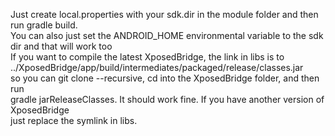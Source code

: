 Just create local.properties with your sdk.dir in the module folder and then run gradle build.<br>
You can also just set the ANDROID_HOME environmental variable to the sdk dir and that will work too<br>
If you want to compile the latest XposedBridge, the link in libs is to<br>
../XposedBridge/app/build/intermediates/packaged/release/classes.jar<br>
so you can git clone --recursive, cd into the XposedBridge folder, and then run <br>
gradle jarReleaseClasses. It should work fine. If you have another version of XposedBridge<br>
just replace the symlink in libs.
